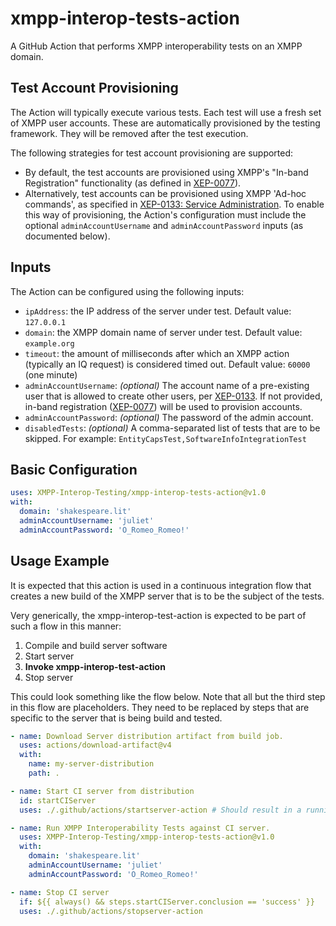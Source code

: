 # xmpp-interop-tests-action
A GitHub Action that performs XMPP interoperability tests on an XMPP domain.

## Test Account Provisioning
The Action will typically execute various tests. Each test will use a fresh set of XMPP user accounts. These are
automatically provisioned by the testing framework. They will be removed after the test execution.

The following strategies for test account provisioning are supported:
- By default, the test accounts are provisioned using XMPP's "In-band Registration" functionality (as defined in 
  [XEP-0077](https://xmpp.org/extensions/xep-0077.html)).
- Alternatively, test accounts can be provisioned using XMPP 'Ad-hoc commands', as specified in 
  [XEP-0133: Service Administration](https://xmpp.org/extensions/xep-0133.html). To enable this way of provisioning, the
  Action's configuration must include the optional `adminAccountUsername` and `adminAccountPassword` inputs (as 
  documented below).

## Inputs
The Action can be configured using the following inputs:
- `ipAddress`: the IP address of the server under test. Default value: `127.0.0.1`
- `domain`: the XMPP domain name of server under test. Default value: `example.org`
- `timeout`: the amount of milliseconds after which an XMPP action (typically an IQ request) is considered timed out. Default value: `60000` (one minute)
- `adminAccountUsername`: _(optional)_ The account name of a pre-existing user that is allowed to create other users, per [XEP-0133](https://xmpp.org/extensions/xep-0133.html). If not provided, in-band registration ([XEP-0077](https://xmpp.org/extensions/xep-0077.html)) will be used to provision accounts.
- `adminAccountPassword`: _(optional)_ The password of the admin account.
- `disabledTests`: _(optional)_ A comma-separated list of tests that are to be skipped. For example: `EntityCapsTest,SoftwareInfoIntegrationTest`

## Basic Configuration
```yaml
uses: XMPP-Interop-Testing/xmpp-interop-tests-action@v1.0
with:
  domain: 'shakespeare.lit'
  adminAccountUsername: 'juliet'
  adminAccountPassword: 'O_Romeo_Romeo!'
```

## Usage Example
It is expected that this action is used in a continuous integration flow that creates a new build of the XMPP server
that is to be the subject of the tests.

Very generically, the xmpp-interop-test-action is expected to be part of such a flow in this manner:
1. Compile and build server software
2. Start server
3. **Invoke xmpp-interop-test-action**
4. Stop server

This could look something like the flow below. Note that all but the third step in this flow are placeholders. They need to be replaced by steps that are specific to the server that is being build and tested. 

```yaml
- name: Download Server distribution artifact from build job.
  uses: actions/download-artifact@v4
  with:
    name: my-server-distribution
    path: .

- name: Start CI server from distribution
  id: startCIServer
  uses: ./.github/actions/startserver-action # Should result in a running server.

- name: Run XMPP Interoperability Tests against CI server.
  uses: XMPP-Interop-Testing/xmpp-interop-tests-action@v1.0
  with:
    domain: 'shakespeare.lit'
    adminAccountUsername: 'juliet'
    adminAccountPassword: 'O_Romeo_Romeo!'

- name: Stop CI server
  if: ${{ always() && steps.startCIServer.conclusion == 'success' }}
  uses: ./.github/actions/stopserver-action
```
